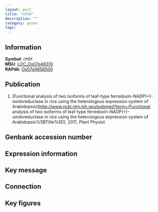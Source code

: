 ```yaml
---
layout: post
title: "chlH"
description: ""
category: genes
tags: 
---
```


## Information
__Symbol__: chlH  
__MSU__: [LOC_Os07g46310](http://rice.plantbiology.msu.edu/cgi-bin/ORF_infopage.cgi?orf=LOC_Os07g46310)  
__RAPdb__: [Os07g0656500](http://rapdb.dna.affrc.go.jp/viewer/gbrowse_details/irgsp1?name=Os07g0656500)  

## Publication
1. [Functional analysis of two isoforms of leaf-type ferredoxin-NADP(+)-oxidoreductase in rice using the heterologous expression system of Arabidopsis](http://www.ncbi.nlm.nih.gov/pubmed?term=(Functional analysis of two isoforms of leaf-type ferredoxin-NADP(+)-oxidoreductase in rice using the heterologous expression system of Arabidopsis%5BTitle%5D), 2011, Plant Physiol.

## Genbank accession number

## Expression information

## Key message

## Connection

## Key figures


